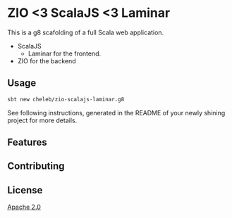 # ZIO <3 ScalaJS <3 Laminar

This is a g8 scafolding of a full Scala web application.

* ScalaJS
  * Laminar for the frontend.
* ZIO for the backend 


## Usage

```bash
sbt new cheleb/zio-scalajs-laminar.g8
```


See following instructions, generated in the README of your newly shining project for more details.


## Features

## Contributing

## License

[Apache 2.0](https://www.apache.org/licenses/LICENSE-2.0.html)
